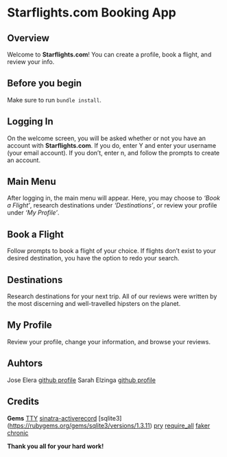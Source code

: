 # Starflights.com Booking App

## Overview

Welcome to **Starflights.com**! You can create a profile, book a flight, and review your info.


## Before you begin

Make sure to run `bundle install`.

## Logging In

On the welcome screen, you will be asked whether or not you have an account with **Starflights.com**. If you do, enter Y and enter your username (your email account). If you don’t, enter n, and follow the prompts to create an account.

## Main Menu

After logging in, the main menu will appear. Here, you may choose to *‘Book a Flight’*,  research destinations under *‘Destinations’*, or review your profile under *‘My Profile’*.

## Book a Flight

Follow prompts to book a flight of your choice. If flights don’t exist to your desired destination, you have the option to redo your search.

## Destinations

Research destinations for your next trip. All of our reviews were written by the most discerning and well-travelled hipsters on the planet.

## My Profile

Review your profile, change your information, and browse your reviews.


## Auhtors
Jose Elera [github profile](https://github.com/jelera)
Sarah Elzinga [github profile](https://github.com/sevans924)


## Credits
**Gems**
[TTY](https://github.com/piotrmurach/tty-prompt#ttyprompt-)
[sinatra-activerecord](https://rubygems.org/gems/sinatra-activerecord/versions/2.0.9)
[sqlite3] (https://rubygems.org/gems/sqlite3/versions/1.3.11)
[pry](https://rubygems.org/gems/pry/versions/0.10.3)
[require_all](https://rubygems.org/gems/require_all/versions/1.3.3)
[faker](https://rubygems.org/gems/faker/versions/1.6.6)
[chronic](https://rubygems.org/gems/chronic/versions/0.10.2)

**Thank you all for your hard work!**
